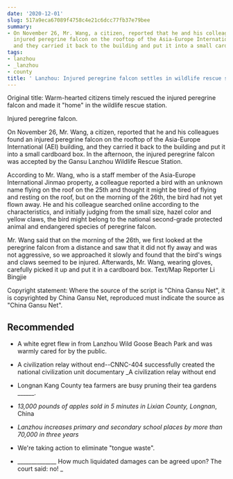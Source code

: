 ```yaml
---
date: '2020-12-01'
slug: 517a9eca67089f4758c4e21c6dcc77fb37e79bee
summary:
- On November 26, Mr. Wang, a citizen, reported that he and his colleagues found an
  injured peregrine falcon on the rooftop of the Asia-Europe International (AEI) building,
  and they carried it back to the building and put it into a small cardboard box.
tags:
- lanzhou
- _lanzhou
- county
title: ' Lanzhou: Injured peregrine falcon settles in wildlife rescue station '
---
```


 Original title: Warm-hearted citizens timely rescued the injured peregrine falcon and made it "home" in the wildlife rescue station.

Injured peregrine falcon.

On November 26, Mr. Wang, a citizen, reported that he and his colleagues found an injured peregrine falcon on the rooftop of the Asia-Europe International (AEI) building, and they carried it back to the building and put it into a small cardboard box. In the afternoon, the injured peregrine falcon was accepted by the Gansu Lanzhou Wildlife Rescue Station.

According to Mr. Wang, who is a staff member of the Asia-Europe International Jinmao property, a colleague reported a bird with an unknown name flying on the roof on the 25th and thought it might be tired of flying and resting on the roof, but on the morning of the 26th, the bird had not yet flown away. He and his colleague searched online according to the characteristics, and initially judging from the small size, hazel color and yellow claws, the bird might belong to the national second-grade protected animal and endangered species of peregrine falcon.

Mr. Wang said that on the morning of the 26th, we first looked at the peregrine falcon from a distance and saw that it did not fly away and was not aggressive, so we approached it slowly and found that the bird's wings and claws seemed to be injured. Afterwards, Mr. Wang, wearing gloves, carefully picked it up and put it in a cardboard box.
Text/Map Reporter Li Bingjie

Copyright statement: Where the source of the script is "China Gansu Net", it is copyrighted by China Gansu Net, reproduced must indicate the source as "China Gansu Net".

## Recommended

  * A white egret flew in from Lanzhou Wild Goose Beach Park and was warmly cared for by the public.
  
  * A civilization relay without end--CNNC-404 successfully created the national civilization unit documentary _A civilization relay without end
  * Longnan Kang County tea farmers are busy pruning their tea gardens ______.
  * _13,000 pounds of apples sold in 5 minutes in Lixian County, Longnan_, China
  * _Lanzhou increases primary and secondary school places by more than 70,000 in three years_
  * We're taking action to eliminate "tongue waste".
  * ______________ How much liquidated damages can be agreed upon? The court said: no! _

 
        
